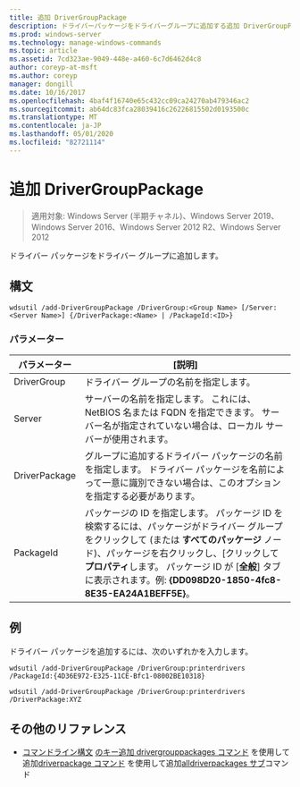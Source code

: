 ```yaml
---
title: 追加 DriverGroupPackage
description: ドライバーパッケージをドライバーグループに追加する追加 DriverGroupPackage のリファレンストピックです。
ms.prod: windows-server
ms.technology: manage-windows-commands
ms.topic: article
ms.assetid: 7cd323ae-9049-448e-a460-6c7d6462d4c8
author: coreyp-at-msft
ms.author: coreyp
manager: dongill
ms.date: 10/16/2017
ms.openlocfilehash: 4baf4f16740e65c432cc09ca24270ab479346ac2
ms.sourcegitcommit: ab64dc83fca28039416c26226815502d0193500c
ms.translationtype: MT
ms.contentlocale: ja-JP
ms.lasthandoff: 05/01/2020
ms.locfileid: "82721114"
---
```

# <a name="add-drivergrouppackage"></a>追加 DriverGroupPackage

> 適用対象: Windows Server (半期チャネル)、Windows Server 2019、Windows Server 2016、Windows Server 2012 R2、Windows Server 2012

ドライバー パッケージをドライバー グループに追加します。

## <a name="syntax"></a>構文
```
wdsutil /add-DriverGroupPackage /DriverGroup:<Group Name> [/Server:<Server Name>] {/DriverPackage:<Name> | /PackageId:<ID>}
```
### <a name="parameters"></a>パラメーター

|         パラメーター         |                                                                                                                                               [説明]                                                                                                                                               |
|---------------------------|---------------------------------------------------------------------------------------------------------------------------------------------------------------------------------------------------------------------------------------------------------------------------------------------------------|
| DriverGroup<Group Name> |                                                                                                                                 ドライバー グループの名前を指定します。                                                                                                                                 |
|   Server<Server name>   |                                                                                  サーバーの名前を指定します。 これには、NetBIOS 名または FQDN を指定できます。 サーバー名が指定されていない場合は、ローカル サーバーが使用されます。                                                                                  |
|   DriverPackage<Name>   |                                                                      グループに追加するドライバー パッケージの名前を指定します。 ドライバー パッケージを名前によって一意に識別できない場合は、このオプションを指定する必要があります。                                                                       |
|      PackageId<ID>      | パッケージの ID を指定します。 パッケージ ID を検索するには、パッケージがドライバー グループをクリックして (または **すべてのパッケージ** ノード)、パッケージを右クリックし、[クリックして **プロパティ**します。 パッケージ ID が [**全般**] タブに表示されます。例: **{DD098D20-1850-4fc8-8E35-EA24A1BEFF5E}**。 |

## <a name="examples"></a>例
ドライバー パッケージを追加するには、次のいずれかを入力します。
```
wdsutil /add-DriverGroupPackage /DriverGroup:printerdrivers /PackageId:{4D36E972-E325-11CE-Bfc1-08002BE10318}
```
```
wdsutil /add-DriverGroupPackage /DriverGroup:printerdrivers /DriverPackage:XYZ
```
## <a name="additional-references"></a>その他のリファレンス
- [コマンドライン構文](command-line-syntax-key.md)
[のキー追加 drivergrouppackages コマンド](using-the-add-drivergrouppackages-command.md)
を使用して追加[driverpackage コマンド](using-the-add-driverpackage-command.md)
を使用して追加[alldriverpackages サブ](using-the-add-alldriverpackages-subcommand.md)コマンド
